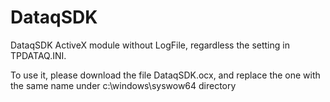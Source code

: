 # DataqSDK
DataqSDK ActiveX module without LogFile, regardless the setting in TPDATAQ.INI.

To use it, please download the file DataqSDK.ocx, and replace the one with the same name under c:\windows\syswow64 directory

